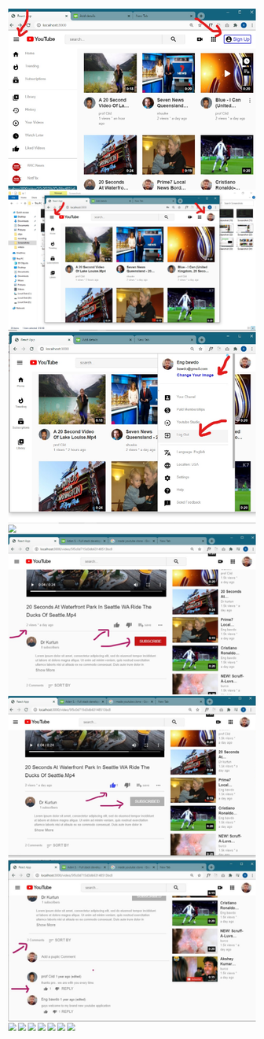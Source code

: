 ![](src/images/1.jpg)
![](src/images/2.jpg)
![](src/images/3.jpg)
![](src/images/4.jpg)
![](src/images/5.jpg)
![](src/images/6.jpg)
![](src/images/7.jpg)
![](src/images/8.jpg)
![](src/images/9.jpg)
![](src/images/10.jpg)
![](src/images/11.jpg)
![](src/images/12.jpg)
![](src/images/13.jpg)
![](src/images/14.jpg)

